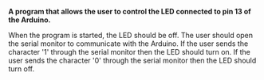 **A program that allows the user to control the LED connected to pin 13 of the Arduino.**

When the program is started, the LED should be off.
The user should open the serial monitor to communicate with the Arduino.
If the user sends the character '1' through the serial monitor then the LED should turn on. If the user sends the character '0' through the serial monitor then the LED should turn off.
